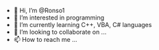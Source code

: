 - 👋 Hi, I’m @Ronso1
- 👀 I’m interested in programming
- 🌱 I’m currently learning C++, VBA, C# languages
- 💞️ I’m looking to collaborate on ...
- 📫 How to reach me ...

<!---
Ronso1/Ronso1 is a ✨ special ✨ repository because its `README.md` (this file) appears on your GitHub profile.
You can click the Preview link to take a look at your changes.
--->
